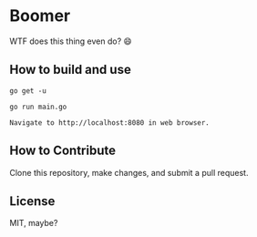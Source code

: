 # Boomer

WTF does this thing even do? :smile:

## How to build and use

    go get -u

    go run main.go

    Navigate to http://localhost:8080 in web browser.

## How to Contribute

Clone this repository, make changes, and submit a pull request.

## License

MIT, maybe?
